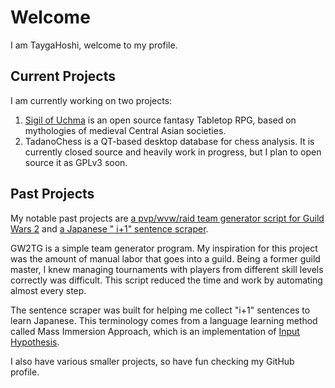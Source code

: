 # Welcome
I am TaygaHoshi, welcome to my profile.

## Current Projects
I am currently working on two projects:
1. [Sigil of Uchma](https://sigil.tyghsh.cc) is an open source fantasy Tabletop RPG, based on mythologies of medieval Central Asian societies.
2. TadanoChess is a QT-based desktop database for chess analysis. It is currently closed source and heavily work in progress, but I plan to open source it as GPLv3 soon.

## Past Projects
My notable past projects are [a pvp/wvw/raid team generator script for Guild Wars 2](https://github.com/TaygaHoshi/GW2TeamGenerator) and [a Japanese " i+1" sentence scraper](https://github.com/TaygaHoshi/japanese-i-plus-one-filter).

GW2TG is a simple team generator program. My inspiration for this project was the amount of manual labor that goes into a guild. Being a former guild master, I knew managing tournaments with players from different skill levels correctly was difficult. This script reduced the time and work by automating almost every step.

The sentence scraper was built for helping me collect "i+1" sentences to learn Japanese. This terminology comes from a language learning method called Mass Immersion Approach, which is an implementation of [Input Hypothesis](https://en.wikipedia.org/wiki/Input_hypothesis).

I also have various smaller projects, so have fun checking my GitHub profile.

